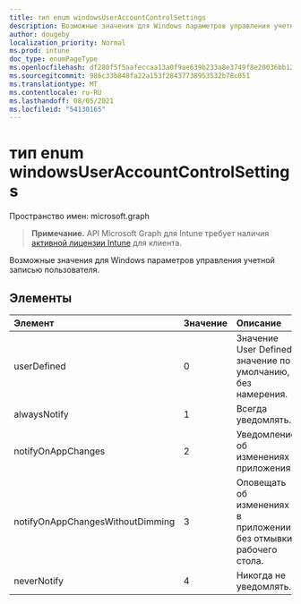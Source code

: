 ```yaml
---
title: тип enum windowsUserAccountControlSettings
description: Возможные значения для Windows параметров управления учетной записью пользователя.
author: dougeby
localization_priority: Normal
ms.prod: intune
doc_type: enumPageType
ms.openlocfilehash: df280f5f5aafeccaa13a0f9ae639b233a8e3749f8e20036bb12a6704aa205e19
ms.sourcegitcommit: 986c33b848fa22a153f28437738953532b78c051
ms.translationtype: MT
ms.contentlocale: ru-RU
ms.lasthandoff: 08/05/2021
ms.locfileid: "54130165"
---
```

# <a name="windowsuseraccountcontrolsettings-enum-type"></a>тип enum windowsUserAccountControlSettings

Пространство имен: microsoft.graph

> **Примечание.** API Microsoft Graph для Intune требует наличия [активной лицензии Intune](https://go.microsoft.com/fwlink/?linkid=839381) для клиента.

Возможные значения для Windows параметров управления учетной записью пользователя.

## <a name="members"></a>Элементы
|Элемент|Значение|Описание|
|:---|:---|:---|
|userDefined|0|Значение User Defined, значение по умолчанию, без намерения.|
|alwaysNotify|1|Всегда уведомлять.|
|notifyOnAppChanges|2|Уведомление об изменениях приложения.|
|notifyOnAppChangesWithoutDimming|3|Оповещать об изменениях в приложении без отмывки рабочего стола.|
|neverNotify|4 |Никогда не уведомлять.|




